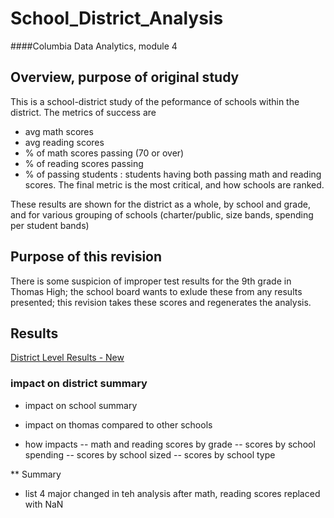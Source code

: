 # School_District_Analysis
####Columbia Data Analytics, module 4

## Overview, purpose of original study

This is a school-district study of the peformance of schools within the district. The metrics of success are
- avg math scores 
- avg reading scores
- % of math scores passing (70 or over)
- % of reading scores passing
- % of passing students : students having both passing math and reading scores.
The final metric is the most critical, and how schools are ranked.

These results are shown for the district as a whole, by school and grade, and for various grouping of schools (charter/public, size bands, spending per student bands)

## Purpose of this revision

There is some suspicion of improper test results for the 9th grade in Thomas High; the school board wants to exlude these from any results presented; this revision takes these scores and regenerates the analysis.

## Results
[District Level Results - New](Results/district_results.png)
### impact on district summary



- impact on school summary

- impact on thomas compared to other schools

- how impacts
-- math and reading scores by grade
-- scores by school spending
-- scores by school sized
-- scores by school type

** Summary
- list 4 major changed in teh analysis after math, reading scores replaced with NaN

